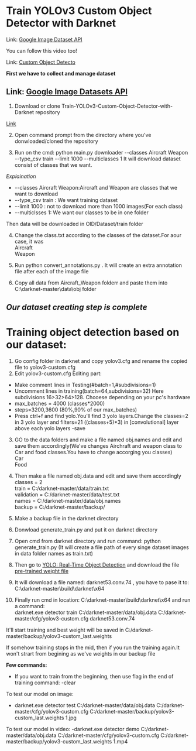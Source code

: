 # Train YOLOv3 Custom Object Detector with Darknet 
Link: [Google Image Dataset API](https://storage.googleapis.com/openimages/web/visualizer/index.html?set=train&type=segmentation&r=false&c=%2Fm%2F05r5c)

You can follow this video too!

Link: [Custom Object Detecto](https://www.youtube.com/watch?v=zJDUhGL26iU&t=270s&ab_channel=TheAIGuy)

**First we have to collect and manage dataset**

Link: [Google Image Datasets API](https://storage.googleapis.com/openimages/web/visualizer/index.html?set=train&type=segmentation&r=false&c=%2Fm%2F05r5c)
---
1. Download or clone Train-YOLOv3-Custom-Object-Detector-with-Darknet repository

[Link](https://github.com/Siyamdiuswe/Train-YOLOv3-Custom-Object-Detector-with-Darknet)

2. Open command prompt from the directory where you've donwloaded/cloned the repository

3. Run on the cmd: python main.py downloader --classes Aircraft Weapon --type_csv train --limit 1000 --multiclasses 1
It will download dataset consist of classes that we want.

*Explaination*
- --classes Aircraft Weapon:Aircraft and Weapon are classes that we want to download 
- --type_csv train : We want training dataset
- --limit 1000 : not to download more than 1000 images(For each class)
- --multiclsses 1: We want our classes to be in one folder

Then data will be downloaded in OID/Dataset/train folder

4. Change the class.txt according to the classes of the dataset.For aour case, it was <br>Aircraft<br>Weapon

5. Run python convert_annotations.py . It will create an extra annotation file after each of the image file

6. Copy all data from Aircraft_Weapon folderr and paste them into C:\darknet-master\data\obj folder

*Our dataset creating step is complete*
---


# Training object detection based on our dataset:
1. Go config folder in darknet and copy yolov3.cfg and rename the copied file to yolov3-custom.cfg
2. Edit yolov3-custom.cfg
Editing part:
- Make comment lines in Testing(#batch=1,#subdivisions=1)
- Uncomment lines in training(batch=64,subdivisions=32) Here subdivisions 16>32>64>128. Chooese depending on your pc's hardware
- max_batches = 4000 (classes*2000)
- steps=3200,3600 (80%,90% of our max_batches)
- Press ctrl+f and find yolo.You'll find 3 yolo layers.Change the classes=2 in 3 yolo layer and filters=21 ((classes+5)*3) in [convolutional] layer above each yolo layers
-save

3. GO to the data folders and make a file named obj.names and edit and save them accordingly(We've changes Airchraft and weapon class to Car and food classes.You have to change accorging you classes)          <br>Car<br>Food<br>

4. Then make a file named obj.data and edit and save them accordingly     <br>classes = 2<br>train = C:/darknet-master/data/train.txt<br>validation = C:/darknet-master/data/test.txt<br>names = C:/darknet-master/data/obj.names<br>backup = C:/darknet-master/backup/<br>

5. Make a backup file in the darknet directory

6. Donwload generate_train.py and put it on darknet directory

7. Open cmd from darknet directory and run command: python generate_train.py   (It will create a file path of every singe dataset images in data folder names as train.txt)

8. Then go to [YOLO: Real-Time Object Detection](https://pjreddie.com/darknet/yolo/) and download the file [pre-trained weight file](https://pjreddie.com/media/files/yolov3.weights)

9. It will download a file named: darknet53.conv.74 , you have to pase it to:  C:\darknet-master\build\darknet\x64

10. Finally run cmd in location: C:\darknet-master\build\darknet\x64 and run a command: <br>darknet.exe detector train C:/darknet-master/data/obj.data C:/darknet-master/cfg/yolov3-custom.cfg darknet53.conv.74

It'll start training and best weight will be saved in C:/darknet-master/backup/yolov3-custom_last.weights

If somehow training stops in the mid, then if you run the training again.It won't strart from begining as we've weights in our backup file

**Few commands:**

- If you want to train from the beginning, then use flag in the end of training command: -clear

To test our model on image:
- darknet.exe detector test C:/darknet-master/data/obj.data C:/darknet-master/cfg/yolov3-custom.cfg C:/darknet-master/backup/yolov3-custom_last.weights 1.jpg

To test our model in video:
-darknet.exe detector demo C:/darknet-master/data/obj.data C:/darknet-master/cfg/yolov3-custom.cfg C:/darknet-master/backup/yolov3-custom_last.weights 1.mp4

